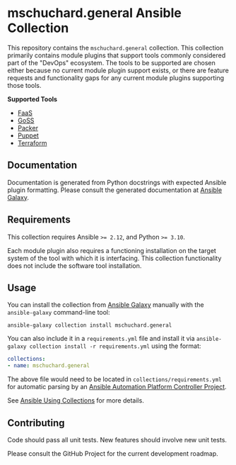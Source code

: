 # mschuchard.general Ansible Collection

This repository contains the `mschuchard.general` collection. This collection primarily contains module plugins that support tools commonly considered part of the "DevOps" ecosystem. The tools to be supported are chosen either because no current module plugin support exists, or there are feature requests and functionality gaps for any current module plugins supporting those tools.

**Supported Tools**
- [FaaS](https://www.openfaas.com)
- [GoSS](https://github.com/goss-org/goss)
- [Packer](https://www.packer.io/)
- [Puppet](https://www.puppet.com/)
- [Terraform](https://www.terraform.io/)

## Documentation

Documentation is generated from Python docstrings with expected Ansible plugin formatting. Please consult the generated documentation at [Ansible Galaxy](https://galaxy.ansible.com/ui/repo/published/mschuchard/general/docs).

## Requirements

This collection requires Ansible `>= 2.12`, and Python `>= 3.10`.

Each module plugin also requires a functioning installation on the target system of the tool with which it is interfacing. This collection functionality does not include the software tool installation.

## Usage

You can install the collection from [Ansible Galaxy](https://galaxy.ansible.com/ui/repo/published/mschuchard/general) manually with the `ansible-galaxy` command-line tool:

`ansible-galaxy collection install mschuchard.general`

You can also include it in a `requirements.yml` file and install it via `ansible-galaxy collection install -r requirements.yml` using the format:

```yaml
collections:
- name: mschuchard.general
```

The above file would need to be located in `collections/requirements.yml` for automatic parsing by an [Ansible Automation Platform Controller Project](https://docs.ansible.com/automation-controller/latest/html/userguide/projects.html#collections-support).

See [Ansible Using Collections](https://docs.ansible.com/ansible/latest/user_guide/collections_using.html) for more details.

## Contributing
Code should pass all unit tests. New features should involve new unit tests.

Please consult the GitHub Project for the current development roadmap.
